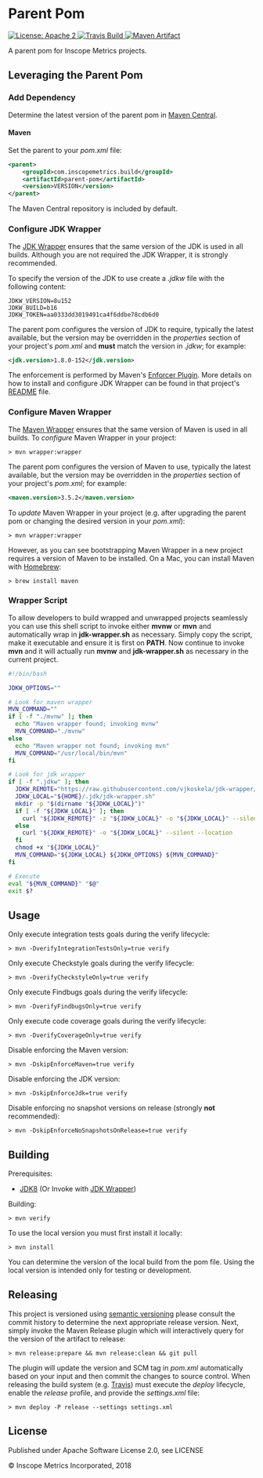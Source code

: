 Parent Pom
==========

<a href="https://raw.githubusercontent.com/InscopeMetrics/parent-pom/master/LICENSE">
    <img src="https://img.shields.io/hexpm/l/plug.svg"
         alt="License: Apache 2">
</a>
<a href="https://travis-ci.org/InscopeMetrics/parent-pom/">
    <img src="https://travis-ci.org/InscopeMetrics/parent-pom.png?branch=master"
         alt="Travis Build">
</a>
<a href="http://search.maven.org/#search%7Cga%7C1%7Cg%3A%22com.inscopemetrics.build%22%20a%3A%22parent-pom%22">
    <img src="https://img.shields.io/maven-central/v/com.inscopemetrics.build/parent-pom.svg"
         alt="Maven Artifact">
</a>

A parent pom for Inscope Metrics projects.


Leveraging the Parent Pom
-------------------------

### Add Dependency

Determine the latest version of the parent pom in [Maven Central](http://search.maven.org/#search%7Cga%7C1%7Cg%3A%22com.inscopemetrics.build%22%20a%3A%22parent-pom%22).

#### Maven

Set the parent to your _pom.xml_ file:

```xml
<parent>
    <groupId>com.inscopemetrics.build</groupId>
    <artifactId>parent-pom</artifactId>
    <version>VERSION</version>
</parent>
```

The Maven Central repository is included by default.

### Configure JDK Wrapper

The [JDK Wrapper](https://github.com/vjkoskela/jdk-wrapper) ensures that the same version of the JDK is used in all 
builds. Although you are not required the JDK Wrapper, it is strongly recommended.

To specify the version of the JDK to use create a _.jdkw_ file with the following content:

```
JDKW_VERSION=8u152
JDKW_BUILD=b16
JDKW_TOKEN=aa0333dd3019491ca4f6ddbe78cdb6d0
```

The parent pom configures the version of JDK to require, typically the latest available, but the version may
be overridden in the _properties_ section of your project's _pom.xml_ and __must__ match the version in _.jdkw_; for
example:

```xml
<jdk.version>1.8.0-152</jdk.version>
```

The enforcement is performed by Maven's [Enforcer Plugin](https://maven.apache.org/enforcer/enforcer-rules/requireJavaVersion.html). More 
details on how to install and configure JDK Wrapper can be found in that project's [README](https://github.com/vjkoskela/jdk-wrapper/blob/master/README.md) file.

### Configure Maven Wrapper

The [Maven Wrapper](https://github.com/rimerosolutions/maven-wrapper) ensures that the same version of Maven is used in
all builds. To _configure_ Maven Wrapper in your project:

```
> mvn wrapper:wrapper
```

The parent pom configures the version of Maven to use, typically the latest available, but the version may
be overridden in the _properties_ section of your project's _pom.xml_; for example:

```xml
<maven.version>3.5.2</maven.version>
```

To _update_ Maven Wrapper in your project (e.g. after upgrading the parent pom or changing the desired version in your _pom.xml_):

```
> mvn wrapper:wrapper
```

However, as you can see bootstrapping Maven Wrapper in a new project requires a version of Maven to be installed. On a Mac, you can install Maven
with [Homebrew](http://brew.sh/):

```
> brew install maven
```

### Wrapper Script

To allow developers to build wrapped and unwrapped projects seamlessly you can use this shell script to invoke either 
__mvnw__ or __mvn__ and automatically wrap in __jdk-wrapper.sh__ as necessary. Simply copy the script, make it 
executable and ensure it is first on __PATH__. Now continue to invoke __mvn__ and it will actually run __mvnw__ and 
__jdk-wrapper.sh__ as necessary in the current project.

```bash
#!/bin/bash

JDKW_OPTIONS=""

# Look for maven wrapper
MVN_COMMAND=""
if [ -f "./mvnw" ]; then
  echo "Maven wrapper found; invoking mvnw"
  MVN_COMMAND="./mvnw"
else
  echo "Maven wrapper not found; invoking mvn"
  MVN_COMMAND="/usr/local/bin/mvn"
fi

# Look for jdk wrapper
if [ -f ".jdkw" ]; then
  JDKW_REMOTE="https://raw.githubusercontent.com/vjkoskela/jdk-wrapper/master/jdk-wrapper.sh"
  JDKW_LOCAL="${HOME}/.jdk/jdk-wrapper.sh"
  mkdir -p "$(dirname "${JDKW_LOCAL}")"
  if [ -f "${JDKW_LOCAL}" ]; then
    curl "${JDKW_REMOTE}" -z "${JDKW_LOCAL}" -o "${JDKW_LOCAL}" --silent --location
  else
    curl "${JDKW_REMOTE}" -o "${JDKW_LOCAL}" --silent --location
  fi
  chmod +x "${JDKW_LOCAL}"
  MVN_COMMAND="${JDKW_LOCAL} ${JDKW_OPTIONS} ${MVN_COMMAND}"
fi

# Execute
eval "${MVN_COMMAND}" "$@"
exit $?
```

Usage
-----

Only execute integration tests goals during the verify lifecycle:
```
> mvn -DverifyIntegrationTestsOnly=true verify
```

Only execute Checkstyle goals during the verify lifecycle:
```
> mvn -DverifyCheckstyleOnly=true verify
```

Only execute Findbugs goals during the verify lifecycle:
```
> mvn -DverifyFindbugsOnly=true verify
```

Only execute code coverage goals during the verify lifecycle:
```
> mvn -DverifyCoverageOnly=true verify
```

Disable enforcing the Maven version:
```
> mvn -DskipEnforceMaven=true verify
```

Disable enforcing the JDK version:
```
> mvn -DskipEnforceJdk=true verify
```

Disable enforcing no snapshot versions on release (strongly __not__ recommended):
```
> mvn -DskipEnforceNoSnapshotsOnRelease=true verify
```

Building
--------

Prerequisites:
* [JDK8](http://www.oracle.com/technetwork/java/javase/downloads/jdk8-downloads-2133151.html) (Or Invoke with [JDK Wrapper](https://github.com/vjkoskela/jdk-wrapper))

Building:

```
> mvn verify
```

To use the local version you must first install it locally:

```
> mvn install
```

You can determine the version of the local build from the pom file.  Using the local version is intended only for testing or development.

Releasing
---------

This project is versioned using [semantic versioning](http://semver.org/) please consult the commit history to determine
the next appropriate release version. Next, simply invoke the Maven Release plugin which will interactively query for the
version of the artifact to release:

```
> mvn release:prepare && mvn release:clean && git pull
```

The plugin will update the version and SCM tag in _pom.xml_ automatically based on your input and then commit the changes
to source control. When releasing the build system (e.g. [Travis](travis-ci.org)) must execute the _deploy_ lifecycle, 
enable the _release_ profile, and provide the _settings.xml_ file:

```
> mvn deploy -P release --settings settings.xml
```

License
-------

Published under Apache Software License 2.0, see LICENSE

&copy; Inscope Metrics Incorporated, 2018
